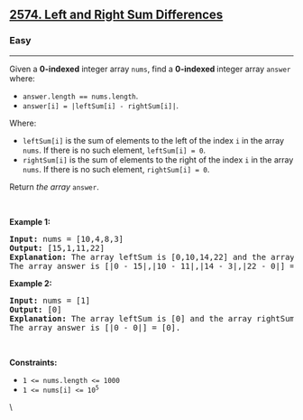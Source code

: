 <h2>
  <a href="https://leetcode.com/problems/left-and-right-sum-differences/description/">2574. Left and Right Sum Differences</a>
</h2>
<h3>Easy</h3>
<hr />
<p>
  Given a <strong>0-indexed</strong> integer array <code>nums</code>, find a
  <strong>0-indexed </strong>integer array <code>answer</code> where:
</p>

<ul>
  <li><code>answer.length == nums.length</code>.</li>
  <li><code>answer[i] = |leftSum[i] - rightSum[i]|</code>.</li>
</ul>

<p>Where:</p>

<ul>
  <li>
    <code>leftSum[i]</code> is the sum of elements to the left of the index
    <code>i</code> in the array <code>nums</code>. If there is no such element,
    <code>leftSum[i] = 0</code>.
  </li>
  <li>
    <code>rightSum[i]</code> is the sum of elements to the right of the index
    <code>i</code> in the array <code>nums</code>. If there is no such element,
    <code>rightSum[i] = 0</code>.
  </li>
</ul>

<p>Return <em>the array</em> <code>answer</code>.</p>

<p>&nbsp;</p>
<p><strong class="example">Example 1:</strong></p>

<pre><strong>Input:</strong> nums = [10,4,8,3]
<strong>Output:</strong> [15,1,11,22]
<strong>Explanation:</strong> The array leftSum is [0,10,14,22] and the array rightSum is [15,11,3,0].
The array answer is [|0 - 15|,|10 - 11|,|14 - 3|,|22 - 0|] = [15,1,11,22].
</pre>

<p><strong class="example">Example 2:</strong></p>

<pre><strong>Input:</strong> nums = [1]
<strong>Output:</strong> [0]
<strong>Explanation:</strong> The array leftSum is [0] and the array rightSum is [0].
The array answer is [|0 - 0|] = [0].
</pre>

<p>&nbsp;</p>
<p><strong>Constraints:</strong></p>

<ul>
  <li><code>1 &lt;= nums.length &lt;= 1000</code></li>
  <li>
    <code>1 &lt;= nums[i] &lt;= 10<sup>5</sup></code>
  </li>
</ul>
\
